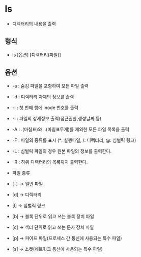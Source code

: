 # ls
- 디렉터리의 내용을 출력
## 형식
- ls [옵션] [디렉터리(파일)]
## 옵션
- -a : 숨김 파일을 포함하여 모든 파일 출력
- -d : 디렉터리 자체의 정보를 출력
- -i : 첫 번째 행에 inode 번호를 출력
- -l : 파일의 상세정보 출력(접근권한,생성날짜 등)
- -A : .(마침표)와 ..(마침표두개)를 제외한 모든 파일 목록을 출력
- -F : 파일의 종류를 표시 (*: 실행파일, /: 디렉터리, @: 심벌릭 링크)
- -L : 심벌릭 파일의 경우 원본 파일의 정보를 출력한다.
- -R : 하위 디렉터리의 목록까지 출력한다.

- 파일 종류
- [-] -> 일반 파일
- [d] -> 디렉터리
- [l] -> 심벌릭 링크
- [b] -> 블록 단위로 읽고 쓰는 블록 장치 파일
- [c] -> 섹터 단위로 읽고 쓰는 문자 장치 파일
- [p] -> 파이프 파일(프로세스 간 통신에 사용되는 특수 파일)
- [s] -> 소켓(네트워크 통신에 사용되는 특수 파일)